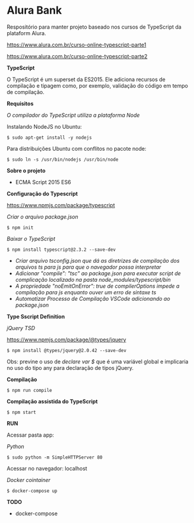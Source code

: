 # Alura Bank

Respositório para manter projeto baseado nos cursos de TypeScript da plataform Alura.

https://www.alura.com.br/curso-online-typescript-parte1

https://www.alura.com.br/curso-online-typescript-parte2

**TypeScript**

O TypeScript é um superset da ES2015. Ele adiciona recursos de compilação e tipagem como, por exemplo, validação do código em tempo de compilação.

**Requisitos**

_O compilador do TypeScript utiliza a plataforma Node_

Instalando NodeJS no Ubuntu:

`$ sudo apt-get install -y nodejs
`

Para distribuições Ubuntu com conflitos no pacote node:

`$ sudo ln -s /usr/bin/nodejs /usr/bin/node
`

**Sobre o projeto**

- ECMA Script 2015 ES6 

**Configuração do Typescript**

https://www.npmjs.com/package/typescript

_Criar o arquivo package.json_

`$ npm init
`

_Baixar o TypeScript_

`$ npm install typescript@2.3.2 --save-dev
`

- _Criar arquivo tsconfig.json que dá as diretrizes de compilação dos arquivos ts para js para que o navegador possa interpretar_
- _Adicionar  "compile": "tsc" ao package.json para executar script de complicação localizado na pasta node_modules/typescript/bin_
- _A propriedade "noEmitOnError": true de compilerOptions impede a compilação para js enquanto ouver um erro de sintaxe ts_
- _Automatizar Processo de Compilação VSCode adicionando ao package.json_


**Type Sscript Definition**

_jQuery TSD_

https://www.npmjs.com/package/@types/jquery

` $ npm install @types/jquery@2.0.42 --save-dev
`

Obs: previne o uso de _declare var $_ que é uma variável global e implicaria no uso do tipo any para declaração de tipos jQuery.

**Compilação**

`$ npm run compile
`

**Compilação assistida do TypeScript**

`$ npm start
`

**RUN**

Acessar pasta app:

_Python_

`$ sudo python -m SimpleHTTPServer 80
`

Acessar no navegador: localhost

_Docker cointainer_ 

`$ docker-compose up
`

**TODO**

- docker-compose